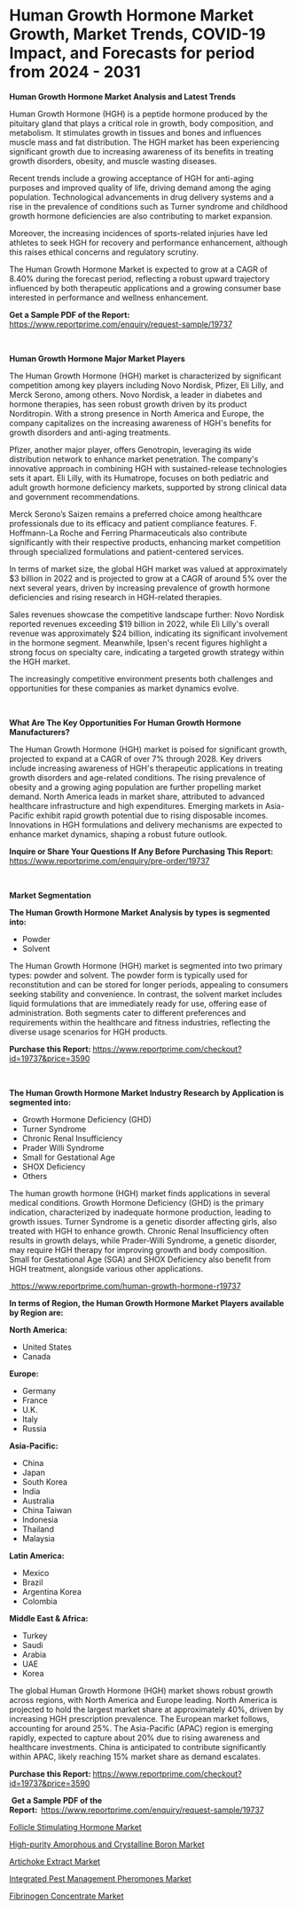 <p><h1>Human Growth Hormone Market Growth, Market Trends, COVID-19 Impact, and Forecasts for period from 2024 - 2031</h1></p><p><strong>Human Growth Hormone Market Analysis and Latest Trends</strong></p>
<p><p>Human Growth Hormone (HGH) is a peptide hormone produced by the pituitary gland that plays a critical role in growth, body composition, and metabolism. It stimulates growth in tissues and bones and influences muscle mass and fat distribution. The HGH market has been experiencing significant growth due to increasing awareness of its benefits in treating growth disorders, obesity, and muscle wasting diseases. </p><p>Recent trends include a growing acceptance of HGH for anti-aging purposes and improved quality of life, driving demand among the aging population. Technological advancements in drug delivery systems and a rise in the prevalence of conditions such as Turner syndrome and childhood growth hormone deficiencies are also contributing to market expansion. </p><p>Moreover, the increasing incidences of sports-related injuries have led athletes to seek HGH for recovery and performance enhancement, although this raises ethical concerns and regulatory scrutiny. </p><p>The Human Growth Hormone Market is expected to grow at a CAGR of 8.40% during the forecast period, reflecting a robust upward trajectory influenced by both therapeutic applications and a growing consumer base interested in performance and wellness enhancement.</p></p>
<p><strong>Get a Sample PDF of the Report:&nbsp;</strong> <a href="https://www.reportprime.com/enquiry/request-sample/19737?utm_campaign=24&utm_medium=2&utm_source=Github&utm_content=ia&utm_term=02122024&utm_id=human-growth-hormone">https://www.reportprime.com/enquiry/request-sample/19737</a></p>
<p>&nbsp;</p>
<p><strong>Human Growth Hormone Major Market Players</strong></p>
<p><p>The Human Growth Hormone (HGH) market is characterized by significant competition among key players including Novo Nordisk, Pfizer, Eli Lilly, and Merck Serono, among others. Novo Nordisk, a leader in diabetes and hormone therapies, has seen robust growth driven by its product Norditropin. With a strong presence in North America and Europe, the company capitalizes on the increasing awareness of HGH's benefits for growth disorders and anti-aging treatments.</p><p>Pfizer, another major player, offers Genotropin, leveraging its wide distribution network to enhance market penetration. The company's innovative approach in combining HGH with sustained-release technologies sets it apart. Eli Lilly, with its Humatrope, focuses on both pediatric and adult growth hormone deficiency markets, supported by strong clinical data and government recommendations.</p><p>Merck Serono’s Saizen remains a preferred choice among healthcare professionals due to its efficacy and patient compliance features. F. Hoffmann-La Roche and Ferring Pharmaceuticals also contribute significantly with their respective products, enhancing market competition through specialized formulations and patient-centered services.</p><p>In terms of market size, the global HGH market was valued at approximately $3 billion in 2022 and is projected to grow at a CAGR of around 5% over the next several years, driven by increasing prevalence of growth hormone deficiencies and rising research in HGH-related therapies.</p><p>Sales revenues showcase the competitive landscape further: Novo Nordisk reported revenues exceeding $19 billion in 2022, while Eli Lilly's overall revenue was approximately $24 billion, indicating its significant involvement in the hormone segment. Meanwhile, Ipsen's recent figures highlight a strong focus on specialty care, indicating a targeted growth strategy within the HGH market. </p><p>The increasingly competitive environment presents both challenges and opportunities for these companies as market dynamics evolve.</p></p>
<p>&nbsp;</p>
<p><strong>What Are The Key Opportunities For Human Growth Hormone Manufacturers?</strong></p>
<p><p>The Human Growth Hormone (HGH) market is poised for significant growth, projected to expand at a CAGR of over 7% through 2028. Key drivers include increasing awareness of HGH's therapeutic applications in treating growth disorders and age-related conditions. The rising prevalence of obesity and a growing aging population are further propelling market demand. North America leads in market share, attributed to advanced healthcare infrastructure and high expenditures. Emerging markets in Asia-Pacific exhibit rapid growth potential due to rising disposable incomes. Innovations in HGH formulations and delivery mechanisms are expected to enhance market dynamics, shaping a robust future outlook.</p></p>
<p><strong>Inquire or Share Your Questions If Any Before Purchasing This Report:</strong> <a href="https://www.reportprime.com/enquiry/pre-order/19737?utm_campaign=24&utm_medium=2&utm_source=Github&utm_content=ia&utm_term=02122024&utm_id=human-growth-hormone">https://www.reportprime.com/enquiry/pre-order/19737</a></p>
<p>&nbsp;</p>
<p><strong>Market Segmentation</strong></p>
<p><strong>The Human Growth Hormone Market Analysis by types is segmented into:</strong></p>
<p><ul><li>Powder</li><li>Solvent</li></ul></p>
<p><p>The Human Growth Hormone (HGH) market is segmented into two primary types: powder and solvent. The powder form is typically used for reconstitution and can be stored for longer periods, appealing to consumers seeking stability and convenience. In contrast, the solvent market includes liquid formulations that are immediately ready for use, offering ease of administration. Both segments cater to different preferences and requirements within the healthcare and fitness industries, reflecting the diverse usage scenarios for HGH products.</p></p>
<p><strong>Purchase this Report:&nbsp;</strong><a href="https://www.reportprime.com/checkout?id=19737&price=3590&utm_campaign=24&utm_medium=2&utm_source=Github&utm_content=ia&utm_term=02122024&utm_id=human-growth-hormone">https://www.reportprime.com/checkout?id=19737&price=3590</a></p>
<p>&nbsp;</p>
<p><strong>The Human Growth Hormone Market Industry Research by Application is segmented into:</strong></p>
<p><ul><li>Growth Hormone Deficiency (GHD)</li><li>Turner Syndrome</li><li>Chronic Renal Insufficiency</li><li>Prader Willi Syndrome</li><li>Small for Gestational Age</li><li>SHOX Deficiency</li><li>Others</li></ul></p>
<p><p>The human growth hormone (HGH) market finds applications in several medical conditions. Growth Hormone Deficiency (GHD) is the primary indication, characterized by inadequate hormone production, leading to growth issues. Turner Syndrome is a genetic disorder affecting girls, also treated with HGH to enhance growth. Chronic Renal Insufficiency often results in growth delays, while Prader-Willi Syndrome, a genetic disorder, may require HGH therapy for improving growth and body composition. Small for Gestational Age (SGA) and SHOX Deficiency also benefit from HGH treatment, alongside various other applications.</p></p>
<p><a href="https://www.reportprime.com/human-growth-hormone-r19737?utm_campaign=24&utm_medium=2&utm_source=Github&utm_content=ia&utm_term=02122024&utm_id=human-growth-hormone">&nbsp;https://www.reportprime.com/human-growth-hormone-r19737</a></p>
<p><strong>In terms of Region, the Human Growth Hormone Market Players available by Region are:</strong></p>
<p>
    <p> <strong> North America: </strong>
        <ul>
            <li>United States</li>
            <li>Canada</li>
        </ul>
        </p> 
    <p> <strong> Europe: </strong>
        <ul>
            <li>Germany</li>
            <li>France</li>
            <li>U.K.</li>
            <li>Italy</li>
            <li>Russia</li>
        </ul>
        </p> 
    <p> <strong> Asia-Pacific: </strong>
        <ul>
            <li>China</li>
            <li>Japan</li>
            <li>South Korea</li>
            <li>India</li>
            <li>Australia</li>
            <li>China Taiwan</li>
            <li>Indonesia</li>
            <li>Thailand</li>
            <li>Malaysia</li>
        </ul>
        </p> 
    <p> <strong> Latin America: </strong>
        <ul>
            <li>Mexico</li>
            <li>Brazil</li>
            <li>Argentina Korea</li>
            <li>Colombia</li>
        </ul>
        </p> 
    <p> <strong> Middle East & Africa: </strong>
        <ul>
            <li>Turkey</li>
            <li>Saudi</li>
            <li>Arabia</li>
            <li>UAE</li>
            <li>Korea</li>
        </ul>
    </p>
    </p>
<p><p>The global Human Growth Hormone (HGH) market shows robust growth across regions, with North America and Europe leading. North America is projected to hold the largest market share at approximately 40%, driven by increasing HGH prescription prevalence. The European market follows, accounting for around 25%. The Asia-Pacific (APAC) region is emerging rapidly, expected to capture about 20% due to rising awareness and healthcare investments. China is anticipated to contribute significantly within APAC, likely reaching 15% market share as demand escalates.</p></p>
<p><strong>Purchase this Report: </strong><a href="https://www.reportprime.com/checkout?id=19737&price=3590&utm_campaign=24&utm_medium=2&utm_source=Github&utm_content=ia&utm_term=02122024&utm_id=human-growth-hormone">https://www.reportprime.com/checkout?id=19737&price=3590</a></p>
<p>&nbsp;<strong>Get a Sample PDF of the Report:&nbsp;&nbsp;</strong><a href="https://www.reportprime.com/enquiry/request-sample/19737?utm_campaign=24&utm_medium=2&utm_source=Github&utm_content=ia&utm_term=02122024&utm_id=human-growth-hormone">https://www.reportprime.com/enquiry/request-sample/19737</a></p>
<p><strong></strong></p>
<p><p><a href="https://github.com/JosephineMcguire65/Market-Research-Report-List-1/blob/main/follicle-stimulating-hormone-market.md?utm_campaign=24&utm_medium=2&utm_source=Github&utm_content=ia&utm_term=02122024&utm_id=human-growth-hormone">Follicle Stimulating Hormone Market</a></p><p><a href="https://issuu.com/reportprime-2/docs/high-purity-amorphous-and-crystalline-boron-market?utm_campaign=24&utm_medium=2&utm_source=Github&utm_content=ia&utm_term=02122024&utm_id=human-growth-hormone">High-purity Amorphous and Crystalline Boron Market</a></p><p><a href="https://www.linkedin.com/pulse/artichoke-extract-market-outlook-2024-2031-trends-size-2dchc?utm_campaign=24&utm_medium=2&utm_source=Github&utm_content=ia&utm_term=02122024&utm_id=human-growth-hormone">Artichoke Extract Market</a></p><p><a href="https://issuu.com/reportprime-2/docs/integrated-pest-management-pheromones-market-size-?utm_campaign=24&utm_medium=2&utm_source=Github&utm_content=ia&utm_term=02122024&utm_id=human-growth-hormone">Integrated Pest Management Pheromones Market</a></p><p><a href="https://github.com/YashRP12/Market-Research-Report-List-6/blob/main/fibrinogen-concentrate-market.md?utm_campaign=24&utm_medium=2&utm_source=Github&utm_content=ia&utm_term=02122024&utm_id=human-growth-hormone">Fibrinogen Concentrate Market</a></p></p>